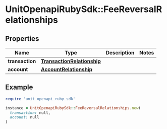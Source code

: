 # UnitOpenapiRubySdk::FeeReversalRelationships

## Properties

| Name | Type | Description | Notes |
| ---- | ---- | ----------- | ----- |
| **transaction** | [**TransactionRelationship**](TransactionRelationship.md) |  |  |
| **account** | [**AccountRelationship**](AccountRelationship.md) |  |  |

## Example

```ruby
require 'unit_openapi_ruby_sdk'

instance = UnitOpenapiRubySdk::FeeReversalRelationships.new(
  transaction: null,
  account: null
)
```


